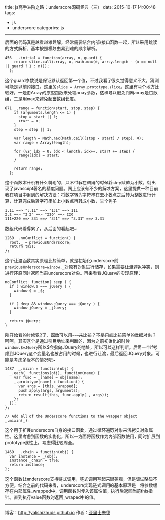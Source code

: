 title: js高手进阶之路：underscore源码经典（三）
date: 2015-10-17 14:00:48
tags:
- js
- underscore
categories: js
---
后面的代码真是越看越难理解，经常需要结合内部/接口函数一起，所以采用跳读的方式解析，基本按照模块由易到难的顺序解析。
<!-- more -->

    456  _.initial = function(array, n, guard) {
        return slice.call(array, 0, Math.max(0, array.length - (n == null || guard ? 1 : n)));
      };
这个guard参数说是保证默认返回第一个值，不过我看了很久觉得意义不大，猜测可能是以前的接口。这里的`slice = Array.prototype.slice`。这里有两个地方比较好，一是用Array的原型函数来处理array参数，这样可以避免判断array是否数组，二是用max来避免超出数组长度。

    671 _.range = function(start, stop, step) {
        if (arguments.length <= 1) {
          stop = start || 0;
          start = 0;
        }
        step = step || 1;
        
        var length = Math.max(Math.ceil((stop - start) / step), 0);
        var range = Array(length);
        
        for (var idx = 0; idx < length; idx++, start += step) {
          range[idx] = start;
        }
        
        return range;
      };
这个函数本什没有什么特别的，只不过我在调用的时候将step赋值为小数，就出现了javascript著名的精度问题。网上应该有不少的解决方案，这里提供一种目前我在项目中用到的解决方法：将数字转为字符串在去小数点之后转为整数进行计算，计算完成后转字符串加上小数点再转成小数，举个例子

    1.11 ==> "1.11" ==> "111" ==> 111
    2.2 ==> "2.2" ==> "220" ==> 220
    111+220 ==> 331 ==> "331" ==> "3.31" ==> 3.31
数组代码看得累了，从后面的看起吧~

    1269 _.noConflict = function() {
      root._ = previousUnderscore;
      return this;
    };
这个让渡函数其实原理比较简单，就是初始化underscore前 `previousUnderscore=window._`对原有对象进行储存，如果需要让渡避免冲突，则进行还原同时返回当前underscore对象。再来看看JQuery的实现原理：

    noConflict: function( deep ) {
      if ( window.$ === jQuery ) {
        window.$ = _$;
      }
    
      if ( deep && window.jQuery === jQuery ) {
        window.jQuery = _jQuery;
      }
    
      return jQuery;
    }
刚开始看的时候犯2了，函数可以用`===`来比较？不是只能比较简单的数据对象？呵呵，其实这个是通过引用地址来判断的，因为之前初始化的时候`window.$=JQuery`所以$会指向JQuery的地址，所以可以这样判断。后面一个if考虑到JQuery这个变量名也被占用的时候，也进行让渡，最后返回JQuery对象。可能是考虑多版本的情况吧~

    1487  _.mixin = function(obj) {
      _.each(_.functions(obj), function(name) {
        var func = _[name] = obj[name];
        _.prototype[name] = function() {
          var args = [this._wrapped];
          push.apply(args, arguments);
          return result(this, func.apply(_, args));
        };
      });
    };
    
    // Add all of the Underscore functions to the wrapper object.
    _.mixin(_);
这个用于扩展underscore自身的接口函数，通过循环遍历对象来浅拷贝对象属性。这里考虑到函数的实例化，所以一方面将函数作为内部函数使用，同时扩展到prototype属性上。考虑得比较周全。

    1469  _.chain = function(obj) {
      var instance = _(obj);
      instance._chain = true;
      return instance;
    };
这个函数让underscore支持链式调用，链式调用写起来很美观，但是调试略显不方便。结合之前的代码来看，underscore实现链式调用的基本原理是：将参数缓存在内部属性_wrapped中，调用函数时传入该属性值，执行后返回当前this指针。直到执行value函数时返回_wraped中的值。

- - - 
博客：http://yalishizhude.github.io
作者：[亚里士朱德](http://yalishizhude.github.io/about/)